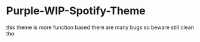 # Purple-WIP-Spotify-Theme
this theme is more function based there are many bugs so beware still clean tho
